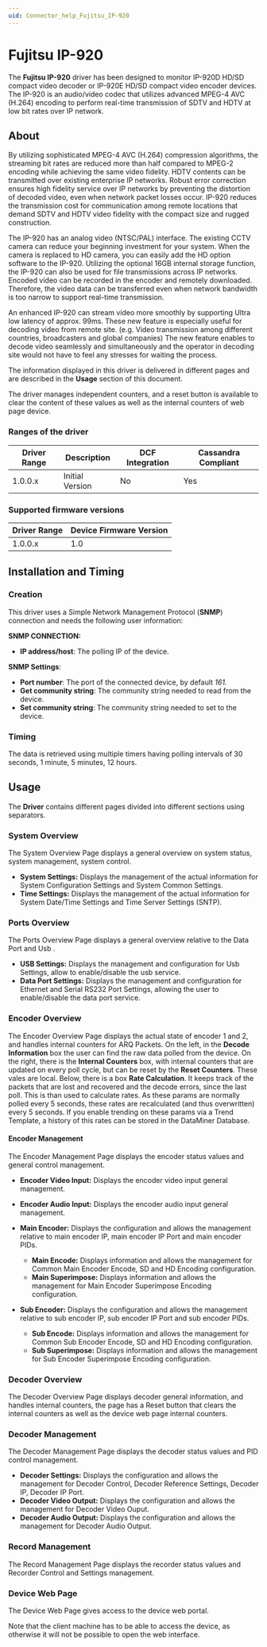 ```yaml
---
uid: Connector_help_Fujitsu_IP-920
---
```


# Fujitsu IP-920

The **Fujitsu IP-920** driver has been designed to monitor IP-920D HD/SD compact video decoder or IP-920E HD/SD compact video encoder devices. The IP-920 is an audio/video codec that utilizes advanced MPEG-4 AVC (H.264) encoding to perform real-time transmission of SDTV and HDTV at low bit rates over IP network.

## About

By utilizing sophisticated MPEG-4 AVC (H.264) compression algorithms, the streaming bit rates are reduced more than half compared to MPEG-2 encoding while achieving the same video fidelity. HDTV contents can be transmitted over existing enterprise IP networks. Robust error correction ensures high fidelity service over IP networks by preventing the distortion of decoded video, even when network packet losses occur. IP-920 reduces the transmission cost for communication among remote locations that demand SDTV and HDTV video fidelity with the compact size and rugged construction.

The IP-920 has an analog video (NTSC/PAL) interface. The existing CCTV camera can reduce your beginning investment for your system. When the camera is replaced to HD camera, you can easily add the HD option software to the IP-920. Utilizing the optional 16GB internal storage function, the IP-920 can also be used for file transmissions across IP networks. Encoded video can be recorded in the encoder and remotely downloaded. Therefore, the video data can be transferred even when network bandwidth is too narrow to support real-time transmission.

An enhanced IP-920 can stream video more smoothly by supporting Ultra low latency of approx. 99ms. These new feature is especially useful for decoding video from remote site. (e.g. Video transmission among different countries, broadcasters and global companies) The new feature enables to decode video seamlessly and simultaneously and the operator in decoding site would not have to feel any stresses for waiting the process.

The information displayed in this driver is delivered in different pages and are described in the **Usage** section of this document.

The driver manages independent counters, and a reset button is available to clear the content of these values as well as the internal counters of web page device.

### Ranges of the driver

| **Driver Range** | **Description** | **DCF Integration** | **Cassandra Compliant** |
|------------------|-----------------|---------------------|-------------------------|
| 1.0.0.x          | Initial Version | No                  | Yes                     |

### Supported firmware versions

| **Driver Range** | **Device Firmware Version** |
|------------------|-----------------------------|
| 1.0.0.x          | 1.0                         |

## Installation and Timing

### Creation

This driver uses a Simple Network Management Protocol (**SNMP**) connection and needs the following user information:

**SNMP CONNECTION:**

- **IP address/host**: The polling IP of the device.

**SNMP Settings**:

- **Port number**: The port of the connected device, by default *161.*
- **Get community string**: The community string needed to read from the device.
- **Set community string**: The community string needed to set to the device.

### Timing

The data is retrieved using multiple timers having polling intervals of 30 seconds, 1 minute, 5 minutes, 12 hours.

## Usage

The **Driver** contains different pages divided into different sections using separators.

### System Overview

The System Overview Page displays a general overview on system status, system management, system control.

- **System Settings:** Displays the management of the actual information for System Configuration Settings and System Common Settings.
- **Time Settings:** Displays the management of the actual information for System Date/Time Settings and Time Server Settings (SNTP).

### Ports Overview

The Ports Overview Page displays a general overview relative to the Data Port and Usb .

- **USB Settings:** Displays the management and configuration for Usb Settings, allow to enable/disable the usb service.
- **Data Port Settings:** Displays the management and configuration for Ethernet and Serial RS232 Port Settings, allowing the user to enable/disable the data port service.

### Encoder Overview

The Encoder Overview Page displays the actual state of encoder 1 and 2, and handles internal counters for ARQ Packets. On the left, in the **Decode Information** box the user can find the raw data polled from the device. On the right, there is the **Internal Counters** box, with internal counters that are updated on every poll cycle, but can be reset by the **Reset Counters**. These vales are local. Below, there is a box **Rate Calculation**. It keeps track of the packets that are lost and recovered and the decode errors, since the last poll. This is than used to calculate rates. As these params are normally polled every 5 seconds, these rates are recalculated (and thus overwritten) every 5 seconds. If you enable trending on these params via a Trend Template, a history of this rates can be stored in the DataMiner Database.

#### Encoder Management

The Encoder Management Page displays the encoder status values and general control management.

- **Encoder Video Input:** Displays the encoder video input general management.

- **Encoder Audio Input:** Displays the encoder audio input general management.

- **Main Encoder:** Displays the configuration and allows the management relative to main encoder IP, main encoder IP Port and main encoder PIDs.

  - **Main Encode:** Displays information and allows the management for Common Main Encoder Encode, SD and HD Encoding configuration.
  - **Main Superimpose:** Displays information and allows the management for Main Encoder Superimpose Encoding configuration.

- **Sub Encoder:** Displays the configuration and allows the management relative to sub encoder IP, sub encoder IP Port and sub encoder PIDs.

  - **Sub Encode:** Displays information and allows the management for Common Sub Encoder Encode, SD and HD Encoding configuration.
  - **Sub Superimpose:** Displays information and allows the management for Sub Encoder Superimpose Encoding configuration.

### Decoder Overview

The Decoder Overview Page displays decoder general information, and handles internal counters, the page has a Reset button that clears the internal counters as well as the device web page internal counters.

### Decoder Management

The Decoder Management Page displays the decoder status values and PID control management.

- **Decoder Settings:** Displays the configuration and allows the management for Decoder Control, Decoder Reference Settings, Decoder IP, Decoder IP Port.
- **Decoder Video Output:** Displays the configuration and allows the management for Decoder Video Ouput.
- **Decoder Audio Output:** Displays the configuration and allows the management for Decoder Audio Output.

### Record Management

The Record Management Page displays the recorder status values and Recorder Control and Settings management.

### Device Web Page

The Device Web Page gives access to the device web portal.

Note that the client machine has to be able to access the device, as otherwise it will not be possible to open the web interface.
